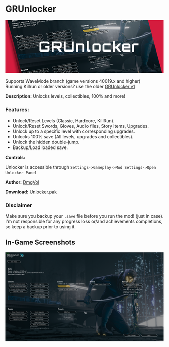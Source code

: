 # GRUnlocker
![](unlockerBanner.png)

Supports WaveMode branch (game versions 40019.x and higher)
</br>
Running Killrun or older versions? use the older [GRUnlocker v1](https://github.com/Dmgvol/GRUnlocker/)

**Description:** Unlocks levels, collectibles, 100% and more!

### Features:
- Unlock/Reset Levels (Classic, Hardcore, KillRun).
- Unlock/Reset Swords, Gloves, Audio files, Story Items, Upgrades.
- Unlock up to a specific level with corresponding upgrades.
- Unlocks 100% save (All levels, upgrades and collectibles).
- Unlock the hidden double-jump.
- Backup/Load loaded save.

**Controls:**

Unlocker is accessible through `Settings->Gameplay->Mod Settings->Open Unlocker Panel` 

**Author:** [DmgVol](https://github.com/Dmgvol/)

**Download:** [Unlocker.pak](https://github.com/Dmgvol/Ghostrunner-Mods/raw/main/LogicMods/Unlocker/Unlocker.pak)

### Disclaimer
Make sure you backup your `.save` file before you run the mod! (just in case).
I'm not responsible for any progress loss or/and achievements completions, so keep a backup prior to using it.

## In-Game Screenshots
![](unlockerScreenshot.png)